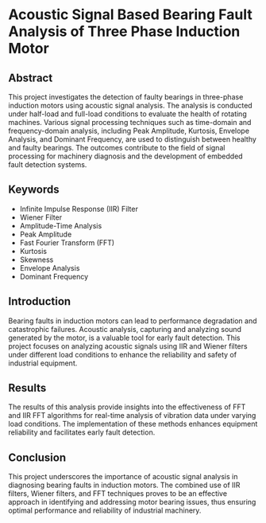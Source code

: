 # Acoustic Signal Based Bearing Fault Analysis of Three Phase Induction Motor

## Abstract
This project investigates the detection of faulty bearings in three-phase induction motors using acoustic signal analysis. The analysis is conducted under half-load and full-load conditions to evaluate the health of rotating machines. Various signal processing techniques such as time-domain and frequency-domain analysis, including Peak Amplitude, Kurtosis, Envelope Analysis, and Dominant Frequency, are used to distinguish between healthy and faulty bearings. The outcomes contribute to the field of signal processing for machinery diagnosis and the development of embedded fault detection systems.

## Keywords
- Infinite Impulse Response (IIR) Filter
- Wiener Filter
- Amplitude-Time Analysis
- Peak Amplitude
- Fast Fourier Transform (FFT)
- Kurtosis
- Skewness
- Envelope Analysis
- Dominant Frequency

## Introduction
Bearing faults in induction motors can lead to performance degradation and catastrophic failures. Acoustic analysis, capturing and analyzing sound generated by the motor, is a valuable tool for early fault detection. This project focuses on analyzing acoustic signals using IIR and Wiener filters under different load conditions to enhance the reliability and safety of industrial equipment.

## Results
The results of this analysis provide insights into the effectiveness of FFT and IIR FFT algorithms for real-time analysis of vibration data under varying load conditions. The implementation of these methods enhances equipment reliability and facilitates early fault detection.

## Conclusion
This project underscores the importance of acoustic signal analysis in diagnosing bearing faults in induction motors. The combined use of IIR filters, Wiener filters, and FFT techniques proves to be an effective approach in identifying and addressing motor bearing issues, thus ensuring optimal performance and reliability of industrial machinery.
